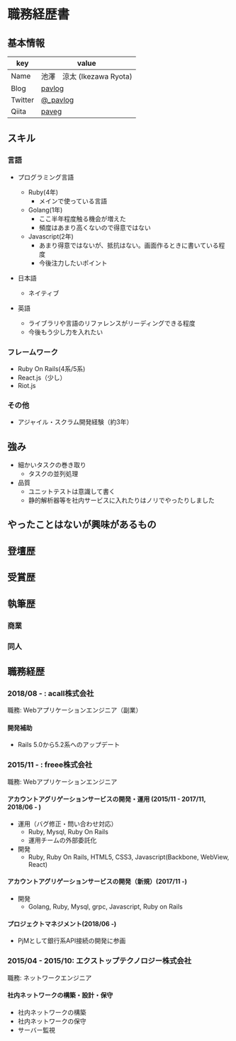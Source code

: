 # 職務経歴書

## 基本情報

|key|value|
|---|-----|
|Name|池澤　涼太 (Ikezawa Ryota)|
|Blog|[pavlog](https://www.pavlog.tokyo)|
|Twitter|[@_pavlog](https://twitter.com/_pavlog)|
|Qiita|[paveg](https://qiita.com/paveg)|

## スキル

### 言語

- プログラミング言語
  - Ruby(4年)
    - メインで使っている言語
  - Golang(1年)
    - ここ半年程度触る機会が増えた
    - 頻度はあまり高くないので得意ではない
  - Javascript(2年)
    - あまり得意ではないが、抵抗はない。画面作るときに書いている程度
    - 今後注力したいポイント

- 日本語
  - ネイティブ
- 英語
  - ライブラリや言語のリファレンスがリーディングできる程度
  - 今後もう少し力を入れたい

### フレームワーク

- Ruby On Rails(4系/5系)
- React.js（少し）
- Riot.js

### その他

- アジャイル・スクラム開発経験（約3年）

## 強み

- 細かいタスクの巻き取り
  - タスクの並列処理
- 品質
  - ユニットテストは意識して書く
  - 静的解析器等を社内サービスに入れたりはノリでやったりしました

## やったことはないが興味があるもの

## 登壇歴

## 受賞歴

## 執筆歴

### 商業

### 同人

## 職務経歴

### 2018/08 - : acall株式会社

職務: Webアプリケーションエンジニア（副業）

#### 開発補助

- Rails 5.0から5.2系へのアップデート

### 2015/11 - : freee株式会社

職務: Webアプリケーションエンジニア

#### アカウントアグリゲーションサービスの開発・運用 (2015/11 - 2017/11, 2018/06 - )

- 運用（バグ修正・問い合わせ対応）
  - Ruby, Mysql, Ruby On Rails
  - 運用チームの外部委託化
- 開発
  - Ruby, Ruby On Rails, HTML5, CSS3, Javascript(Backbone, WebView, React)

#### アカウントアグリゲーションサービスの開発（新規）(2017/11 -)

- 開発
  - Golang, Ruby, Mysql, grpc, Javascript, Ruby on Rails

#### プロジェクトマネジメント(2018/06 -)

- PjMとして銀行系API接続の開発に参画

### 2015/04 - 2015/10: エクストップテクノロジー株式会社

職務: ネットワークエンジニア

#### 社内ネットワークの構築・設計・保守

- 社内ネットワークの構築
- 社内ネットワークの保守
- サーバー監視
